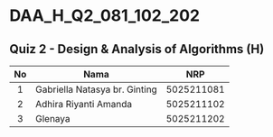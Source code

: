 # DAA_H_Q2_081_102_202

## Quiz 2 - Design & Analysis of Algorithms (H)
| **No** | **Nama** | **NRP** | 
| :-------------: | ------------- | :---------: |
| 1 | Gabriella Natasya br. Ginting | 5025211081 | 
| 2 | Adhira Riyanti Amanda  | 5025211102 | 
| 3 | Glenaya | 5025211202 |
